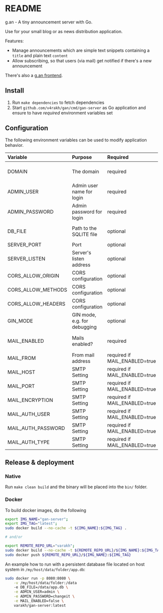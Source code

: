 # README

g.an - A tiny announcement server with Go.

Use for your small blog or as news distribution application.

Features:

* Manage announcements which are simple text snippets containing a `title` and plain text `content`
* Allow subscribing, so that users (via mail) get notified if there's a new announcement

There's also a [g.an frontend](https://github.com/v4rakh/gan-frontend).

## Install

1. Run `make dependencies` to fetch dependencies
2. Start `github.com/v4rakh/gan/cmd/gan-server` as Go application and ensure to have _required_ environment variables
   set

## Configuration

The following environment variables can be used to modify application behavior.

| Variable | Purpose | Required | Default/Description |
|:---|:---|:---|:---|
| DOMAIN | The domain | required | `http://localhost` (adapt and use full protocol, **no** trailing slash) |
| ADMIN_USER | Admin user name for login | required |  |
| ADMIN_PASSWORD | Admin password for login | required |  |
| DB_FILE | Path to the SQLITE file | optional | `<XDG_DATA_DIR>/gan/gan.db`, e.g. `~/.local/share/gan/gan.db` |
| SERVER_PORT | Port | optional | `8080` |
| SERVER_LISTEN | Server's listen address | optional | empty which equals `0.0.0.0` |
| CORS_ALLOW_ORIGIN | CORS configuration | optional | `*` |
| CORS_ALLOW_METHODS | CORS configuration | optional | `GET, POST, PUT, PATCH, DELETE, OPTIONS` |
| CORS_ALLOW_HEADERS | CORS configuration | optional | `Authorization, Content-Type` |
| GIN_MODE           | GIN mode, e.g. for debugging | optional | `debug` and `release` in docker |
|MAIL_ENABLED|Mails enabled?|required|`true` [true,false], otherwise subscription mails won't work|
|MAIL_FROM|From mail address|required if MAIL_ENABLED=true||
|MAIL_HOST|SMTP Setting|required if MAIL_ENABLED=true||
|MAIL_PORT|SMTP Setting|required if MAIL_ENABLED=true||
|MAIL_ENCRYPTION|SMTP Setting|required if MAIL_ENABLED=true|`SSL` [NONE, SSL, TLS]|
|MAIL_AUTH_USER|SMTP Setting|required if MAIL_ENABLED=true||
|MAIL_AUTH_PASSWORD|SMTP Setting|required if MAIL_ENABLED=true||
|MAIL_AUTH_TYPE|SMTP Setting|required if MAIL_ENABLED=true|`PLAIN` [PLAIN,LOGIN,CRAM_MD5]|

## Release & deployment

### Native

Run `make clean build` and the binary will be placed into the `bin/` folder.

### Docker

To build docker images, do the following

```sh
export IMG_NAME="gan-server";
export IMG_TAG="latest";
sudo docker build --no-cache -t ${IMG_NAME}:${IMG_TAG} .

# and/or

export REMOTE_REPO_URL="varakh";
sudo docker build --no-cache -t ${REMOTE_REPO_URL}/${IMG_NAME}:${IMG_TAG} .
sudo docker push ${REMOTE_REPO_URL}/${IMG_NAME}:${IMG_TAG}
```

An example how to run with a persistent database file located on host system in `/my/host/data/folder/app.db`:

```sh
sudo docker run -p 8080:8080 \
    -v /my/host/data/folder:/data
    -e DB_FILE=/data/app.db \
    -e ADMIN_USER=admin \
    -e ADMIN_PASSWORD=changeit \
    -e MAIL_ENABLED=false \
    varakh/gan-server:latest
```  